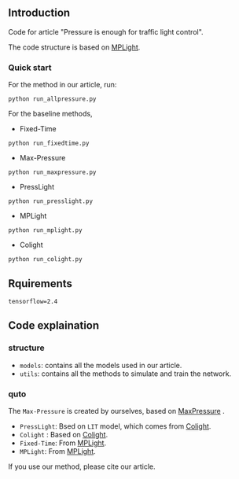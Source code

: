 ## Introduction

Code for article "Pressure  is enough for traffic light control".

The code structure is based on  [MPLight](https://github.com/Chacha-Chen/MPLight.git).

### Quick start

For the method in our article, run:
```shell
python run_allpressure.py
```

For the baseline methods,
- Fixed-Time
```shell
python run_fixedtime.py
```
- Max-Pressure
```shell
python run_maxpressure.py
```
- PressLight
```shell
python run_presslight.py
```
- MPLight
```shell
python run_mplight.py
```
- Colight
```shell
python run_colight.py
```
## Rquirements
`tensorflow=2.4`

## Code explaination
### structure
- `models`: contains all the models used in our article.
- `utils`: contains all the methods to simulate and train the network.

### quto
The `Max-Pressure` is created by ourselves, based on [MaxPressure](https://www.sciencedirect.com/science/article/pii/S0968090X13001782) .
- `PressLight`: Bsed on `LIT` model, which comes from [Colight](https://github.com/wingsweihua/colight.git).
- `Colight` : Based on [Colight](https://github.com/wingsweihua/colight.git).
- `Fixed-Time`: From [MPLight](https://github.com/Chacha-Chen/MPLight.git).
- `MPLight`: From [MPLight](https://github.com/Chacha-Chen/MPLight.git).

If you use our method, please cite our article.
